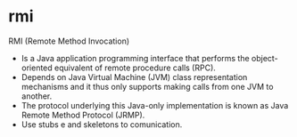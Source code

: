 # rmi

RMI (Remote Method Invocation)
- Is a Java application programming interface that performs the object-oriented equivalent of remote procedure calls (RPC).
- Depends on Java Virtual Machine (JVM) class representation mechanisms and it thus only supports making calls from one JVM to another.
- The protocol underlying this Java-only implementation is known as Java Remote Method Protocol (JRMP).
- Use stubs e and skeletons to comunication.
